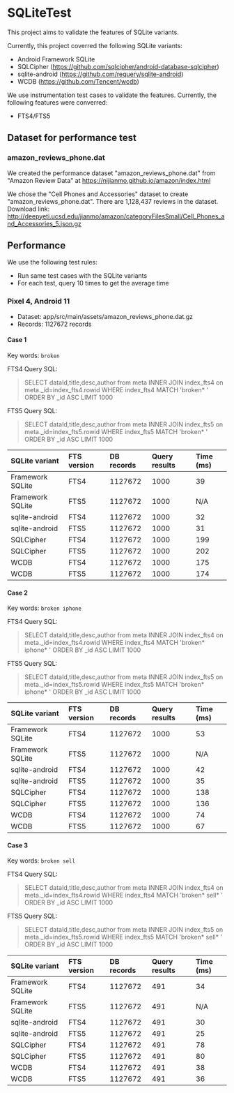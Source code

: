 # SQLiteTest

This project aims to validate the features of SQLite variants.

Currently, this project coverred the following SQLite variants:

* Android Framework SQLite
* SQLCipher (https://github.com/sqlcipher/android-database-sqlcipher)
* sqlite-android (https://github.com/requery/sqlite-android)
* WCDB (https://github.com/Tencent/wcdb)

We use instrumentation test cases to validate the features. Currently, the following features were converred:

* FTS4/FTS5


## Dataset for performance test

### amazon_reviews_phone.dat

We created the performance dataset "amazon_reviews_phone.dat" from "Amazon Review Data" at
https://nijianmo.github.io/amazon/index.html

We chose the "Cell Phones and Accessories" dataset to create "amazon_reviews_phone.dat".
There are 1,128,437 reviews in the dataset.
Download link: http://deepyeti.ucsd.edu/jianmo/amazon/categoryFilesSmall/Cell_Phones_and_Accessories_5.json.gz


## Performance

We use the following test rules:
* Run same test cases with the SQLite variants
* For each test, query 10 times to get the average time

### Pixel 4, Android 11

* Dataset: app/src/main/assets/amazon_reviews_phone.dat.gz
* Records: 1127672 records

#### Case 1

Key words: ```broken```

FTS4 Query SQL:
> SELECT dataId,title,desc,author from meta INNER JOIN index_fts4 on meta._id=index_fts4.rowid WHERE index_fts4 MATCH 'broken* ' ORDER BY _id ASC LIMIT 1000

FTS5 Query SQL:
> SELECT dataId,title,desc,author from meta INNER JOIN index_fts5 on meta._id=index_fts5.rowid WHERE index_fts5 MATCH 'broken* ' ORDER BY _id ASC LIMIT 1000

| SQLite variant     | FTS version | DB records | Query results | Time (ms) |
| :--                | :--         | :--        | :--           | :--       |
| Framework SQLite   | FTS4        | 1127672    | 1000          | 39        |
| Framework SQLite   | FTS5        | 1127672    | 1000          | N/A       |
| sqlite-android     | FTS4        | 1127672    | 1000          | 32        |
| sqlite-android     | FTS5        | 1127672    | 1000          | 31        |
| SQLCipher          | FTS4        | 1127672    | 1000          | 199       |
| SQLCipher          | FTS5        | 1127672    | 1000          | 202       |
| WCDB               | FTS4        | 1127672    | 1000          | 175       |
| WCDB               | FTS5        | 1127672    | 1000          | 174       |


#### Case 2

Key words: ```broken iphone```

FTS4 Query SQL:
> SELECT dataId,title,desc,author from meta INNER JOIN index_fts4 on meta._id=index_fts4.rowid WHERE index_fts4 MATCH 'broken* iphone* ' ORDER BY _id ASC LIMIT 1000

FTS5 Query SQL:
> SELECT dataId,title,desc,author from meta INNER JOIN index_fts5 on meta._id=index_fts5.rowid WHERE index_fts5 MATCH 'broken* iphone* ' ORDER BY _id ASC LIMIT 1000

| SQLite variant     | FTS version | DB records | Query results | Time (ms) |
| :--                | :--         | :--        | :--           | :--       |
| Framework SQLite   | FTS4        | 1127672    | 1000          | 53        |
| Framework SQLite   | FTS5        | 1127672    | 1000          | N/A       |
| sqlite-android     | FTS4        | 1127672    | 1000          | 42        |
| sqlite-android     | FTS5        | 1127672    | 1000          | 35        |
| SQLCipher          | FTS4        | 1127672    | 1000          | 138       |
| SQLCipher          | FTS5        | 1127672    | 1000          | 136       |
| WCDB               | FTS4        | 1127672    | 1000          | 74        |
| WCDB               | FTS5        | 1127672    | 1000          | 67        |


#### Case 3

Key words: ```broken sell```

FTS4 Query SQL:
> SELECT dataId,title,desc,author from meta INNER JOIN index_fts4 on meta._id=index_fts4.rowid WHERE index_fts4 MATCH 'broken* sell* ' ORDER BY _id ASC LIMIT 1000


FTS5 Query SQL:
> SELECT dataId,title,desc,author from meta INNER JOIN index_fts5 on meta._id=index_fts5.rowid WHERE index_fts5 MATCH 'broken* sell* ' ORDER BY _id ASC LIMIT 1000

| SQLite variant     | FTS version | DB records | Query results | Time (ms) |
| :--                | :--         | :--        | :--           | :--       |
| Framework SQLite   | FTS4        | 1127672    | 491           | 34        |
| Framework SQLite   | FTS5        | 1127672    | 491           | N/A       |
| sqlite-android     | FTS4        | 1127672    | 491           | 30        |
| sqlite-android     | FTS5        | 1127672    | 491           | 25        |
| SQLCipher          | FTS4        | 1127672    | 491           | 78       |
| SQLCipher          | FTS5        | 1127672    | 491           | 80       |
| WCDB               | FTS4        | 1127672    | 491           | 38        |
| WCDB               | FTS5        | 1127672    | 491           | 36        |
